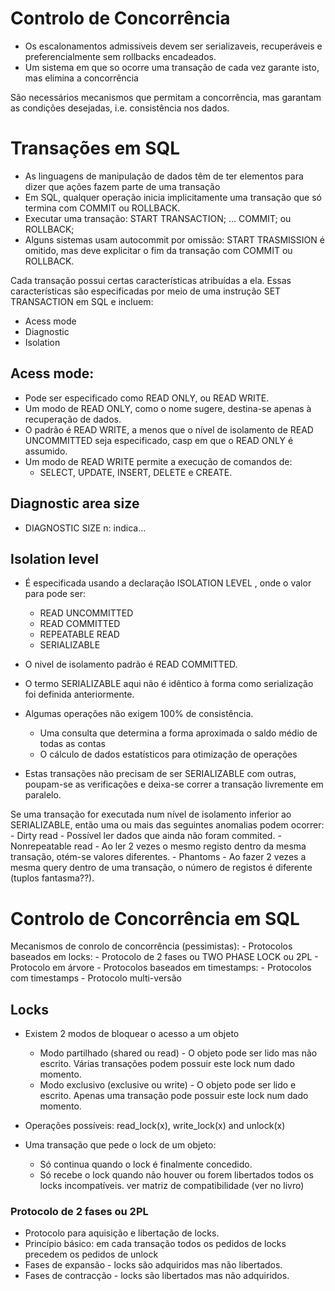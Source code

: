 # Controlo de Concorrência
- Os escalonamentos admissiveis devem ser serializaveis, recuperáveis e preferencialmente sem rollbacks encadeados.
- Um sistema em que so ocorre uma transação de cada vez garante isto, mas elimina a concorrência

São necessários mecanismos que permitam a concorrência, mas garantam as condições desejadas, i.e. consistência nos dados.

# Transações em SQL

- As linguagens de manipulação de dados têm de ter elementos para dizer que ações fazem parte de uma transação 
- Em SQL, qualquer operação inicia implicitamente uma transação que só termina com COMMIT ou ROLLBACK.
- Executar uma transação:
    START TRANSACTION;
    ...
    COMMIT; ou ROLLBACK;
- Alguns sistemas usam autocommit por omissão: START TRASMISSION é omitido, mas deve explicitar o fim da transação com COMMIT ou ROLLBACK.

Cada transação possui certas características atribuídas a ela. Essas características são especificadas por meio de uma instrução SET TRANSACTION em SQL e incluem:
- Acess mode
- Diagnostic 
- Isolation

## Acess mode:
- Pode ser especificado como READ ONLY, ou READ WRITE.
- Um modo de READ ONLY, como o nome sugere, destina-se apenas à recuperação de dados.
- O padrão é READ WRITE, a menos que o nível de isolamento de READ UNCOMMITTED seja especificado, casp em que o READ ONLY é assumido.
- Um modo de READ WRITE permite a execução de comandos de:
    - SELECT, UPDATE, INSERT, DELETE e CREATE.

## Diagnostic area size
- DIAGNOSTIC SIZE n: indica...

## Isolation level
- É especificada usando a declaração ISOLATION LEVEL <isolamento>, onde o valor para <isolamento> pode ser:
    - READ UNCOMMITTED
    - READ COMMITTED
    - REPEATABLE READ
    - SERIALIZABLE
- O nivel de isolamento padrão é READ COMMITTED.
- O termo SERIALIZABLE aqui não é idêntico à forma como serialização foi definida anteriormente.

- Algumas operações não exigem 100% de consistência.
    - Uma consulta que determina a forma aproximada o saldo médio de todas as contas
    - O cálculo de dados estatísticos para otimização de operações
- Estas transações não precisam de ser SERIALIZABLE com outras, poupam-se as verificações e deixa-se correr a transação livremente em paralelo.

Se uma transação for executada num nível de isolamento inferior ao SERIALIZABLE, então uma ou mais das seguintes anomalias podem ocorrer:
    - Dirty read - Possível ler dados que ainda não foram commited.
    - Nonrepeatable read - Ao ler 2 vezes o mesmo registo dentro da mesma transação, otém-se valores diferentes.
    - Phantoms - Ao fazer 2 vezes a mesma query dentro de uma transação, o número de registos é diferente (tuplos fantasma??).


# Controlo de Concorrência em SQL
Mecanismos de conrolo de concorrência (pessimistas):
    - Protocolos baseados em locks:
        - Protocolo de 2 fases ou TWO PHASE LOCK ou 2PL
        - Protocolo em árvore
    - Protocolos baseados em timestamps:
        - Protocolos com timestamps
        - Protocolo multi-versão

## Locks

- Existem 2 modos de bloquear o acesso a um objeto
    - Modo partilhado (shared ou read) - O objeto pode ser lido mas não escrito. Várias transações podem possuir este lock num dado momento.
    - Modo exclusivo (exclusive ou write) - O objeto pode ser lido e escrito. Apenas uma transação pode possuir este lock num dado momento.
- Operações possíveis: read_lock(x), write_lock(x) and unlock(x)

- Uma transação que pede o lock de um objeto:
    - Só continua quando o lock é finalmente concedido.
    - Só recebe o lock quando não houver ou forem libertados todos os locks incompatíveis.
ver matriz de compatibilidade (ver no livro)


### Protocolo de 2 fases ou 2PL
    
- Protocolo para aquisição e libertação de locks.
- Princípio básico: em cada transação todos os pedidos de locks precedem os pedidos de unlock
- Fases de expansão - locks são adquiridos mas não libertados.
- Fases de contracção - locks são libertados mas não adquiridos.

### 


